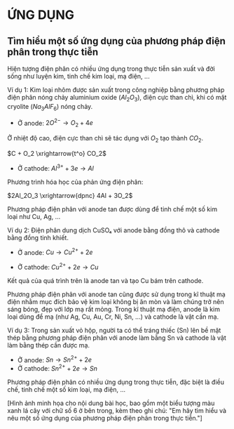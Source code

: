 # ỨNG DỤNG

## Tìm hiểu một số ứng dụng của phương pháp điện phân trong thực tiễn

Hiện tượng điện phân có nhiều ứng dụng trong thực tiễn sản xuất và đời sống như luyện kim, tinh chế kim loại, mạ điện, ...

Ví dụ 1: Kim loại nhôm được sản xuất trong công nghiệp bằng phương pháp điện phân nóng chảy aluminium oxide ($Al_2O_3$), điện cực than chì, khi có mặt cryolite ($Na_3AlF_6$) nóng chảy.

- Ở anode:
$2O^{2-} \rightarrow O_2 + 4e$

Ở nhiệt độ cao, điện cực than chì sẽ tác dụng với $O_2$ tạo thành $CO_2$.

$C + O_2 \xrightarrow{t^o} CO_2$

- Ở cathode:
$Al^{3+} + 3e \rightarrow Al$

Phương trình hóa học của phản ứng điện phân:

$2Al_2O_3 \xrightarrow{dpnc} 4Al + 3O_2$

Phương pháp điện phân với anode tan được dùng để tinh chế một số kim loại như Cu, Ag, ...

Ví dụ 2: Điện phân dung dịch CuSO₄ với anode bằng đồng thô và cathode bằng đồng tinh khiết.

- Ở anode:
$Cu \rightarrow Cu^{2+} + 2e$

- Ở cathode:
$Cu^{2+} + 2e \rightarrow Cu$

Kết quả của quá trình trên là anode tan và tạo Cu bám trên cathode.

Phương pháp điện phân với anode tan cũng được sử dụng trong kĩ thuật mạ điện nhằm mục đích bảo vệ kim loại không bị ăn mòn và làm chúng trở nên sáng bóng, đẹp với lớp mạ rất mỏng. Trong kĩ thuật mạ điện, anode là kim loại dùng để mạ (như Ag, Cu, Au, Cr, Ni, Sn, ...) và cathode là vật cần mạ.

Ví dụ 3: Trong sản xuất vỏ hộp, người ta có thể tráng thiếc (Sn) lên bề mặt thép bằng phương pháp điện phân với anode làm bằng Sn và cathode là vật làm bằng thép cần được mạ.

- Ở anode:    $Sn \rightarrow Sn^{2+} + 2e$
- Ở cathode:  $Sn^{2+} + 2e \rightarrow Sn$

Phương pháp điện phân có nhiều ứng dụng trong thực tiễn, đặc biệt là điều chế, tinh chế một số kim loại, mạ điện, ...

[Hình ảnh minh họa cho nội dung bài học, bao gồm một biểu tượng màu xanh lá cây với chữ số 6 ở bên trong, kèm theo ghi chú: "Em hãy tìm hiểu và nêu một số ứng dụng của phương pháp điện phân trong thực tiễn."]